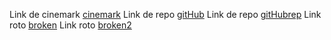 Link de cinemark [cinemark](https://www.cinemark.cl/)
Link de repo [gitHub](https://github.com/IsaMonsalves/Isa-mdLinks)
Link de repo [gitHubrep](https://github.com/IsaMonsalves/Isa-mdLinks)
Link roto [broken](https://www.cinemark.ccl/)
Link roto [broken2](https://www.cinemarkf.ccl/)
